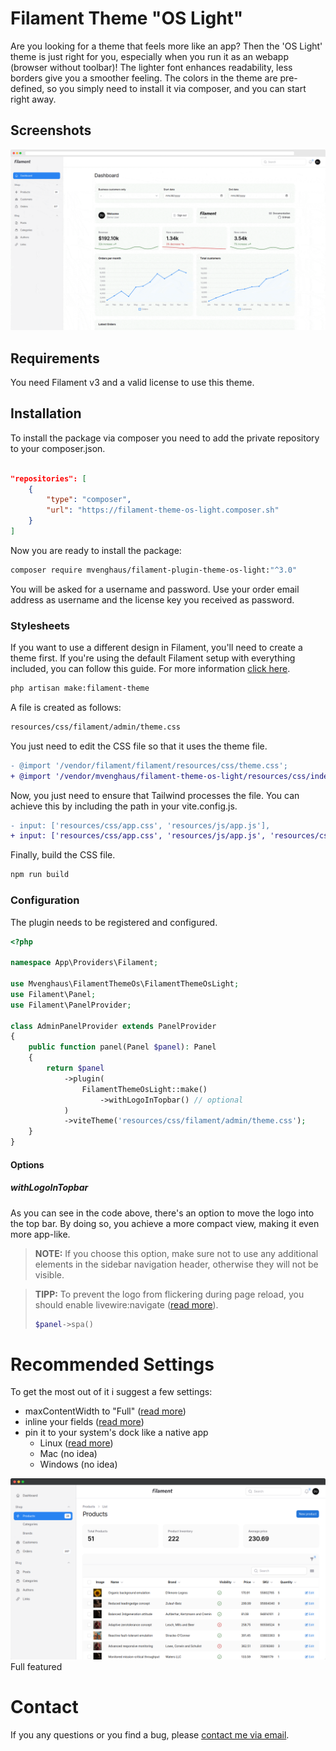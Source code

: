 # Filament Theme "OS Light"

Are you looking for a theme that feels more like an app? Then the 'OS Light' theme is just right for you, especially when you run it as an webapp (browser without toolbar)! The lighter font enhances readability, less borders give you a smoother feeling.
The colors in the theme are pre-defined, so you simply need to install it via composer, and you can start right away.

## Screenshots

![Screenshots](https://raw.githubusercontent.com/mvenghaus/filament-theme-os-light-docs/main/images/screenshots.gif)

## Requirements

You need Filament v3 and a valid license to use this theme.

## Installation

To install the package via composer you need to add the private repository to your composer.json.

```json

"repositories": [
    {
        "type": "composer",
        "url": "https://filament-theme-os-light.composer.sh"
    }
]

```

Now you are ready to install the package:

```bash
composer require mvenghaus/filament-plugin-theme-os-light:"^3.0"
```

You will be asked for a username and password. Use your order email address as username and the license key you received as password.

### Stylesheets

If you want to use a different design in Filament, you'll need to create a theme first. If you're using the default Filament setup with everything included, you can follow this guide. 
For more information [click here](https://filamentphp.com/docs/3.x/panels/themes#creating-a-custom-theme).

```bash
php artisan make:filament-theme
```

A file is created as follows:

```bash
resources/css/filament/admin/theme.css
```

You just need to edit the CSS file so that it uses the theme file.

```diff
- @import '/vendor/filament/filament/resources/css/theme.css';
+ @import '/vendor/mvenghaus/filament-theme-os-light/resources/css/index.css';
```

Now, you just need to ensure that Tailwind processes the file. You can achieve this by including the path in your vite.config.js.

```diff
- input: ['resources/css/app.css', 'resources/js/app.js'],
+ input: ['resources/css/app.css', 'resources/js/app.js', 'resources/css/filament/admin/theme.css'],
```

Finally, build the CSS file.

```bash
npm run build
```

### Configuration

The plugin needs to be registered and configured.

```php
<?php
 
namespace App\Providers\Filament;
 
use Mvenghaus\FilamentThemeOs\FilamentThemeOsLight;
use Filament\Panel;
use Filament\PanelProvider;
 
class AdminPanelProvider extends PanelProvider
{
    public function panel(Panel $panel): Panel
    {
        return $panel
            ->plugin(
                FilamentThemeOsLight::make()
                    ->withLogoInTopbar() // optional
            )
            ->viteTheme('resources/css/filament/admin/theme.css');
    }
}
```

#### Options

##### withLogoInTopbar
As you can see in the code above, there's an option to move the logo into the top bar. By doing so, you achieve a more compact view, making it even more app-like.

> **NOTE:** If you choose this option, make sure not to use any additional elements in the sidebar navigation header, otherwise they will not be visible.

> **TIPP:** To prevent the logo from flickering during page reload, you should enable livewire:navigate ([read more](https://filamentphp.com/docs/3.x/panels/configuration)).
> ```php
> $panel->spa() 
> ```

# Recommended Settings
To get the most out of it i suggest a few settings:

* maxContentWidth to "Full" ([read more](https://filamentphp.com/docs/2.x/admin/appearance#changing-the-maximum-content-width))
* inline your fields ([read  more](https://filamentphp.com/docs/2.x/forms/fields#checkbox))
* pin it to your system's dock like a native app
  * Linux ([read more](https://github.com/linuxmint/webapp-manager))
  * Mac (no idea)
  * Windows (no idea)

![Full Featured](https://raw.githubusercontent.com/mvenghaus/filament-theme-os-light-docs/main/images/full-featured.png)
Full featured

# Contact
If you any questions or you find a bug, please [contact me via email](mailto:support@inklammern.de).